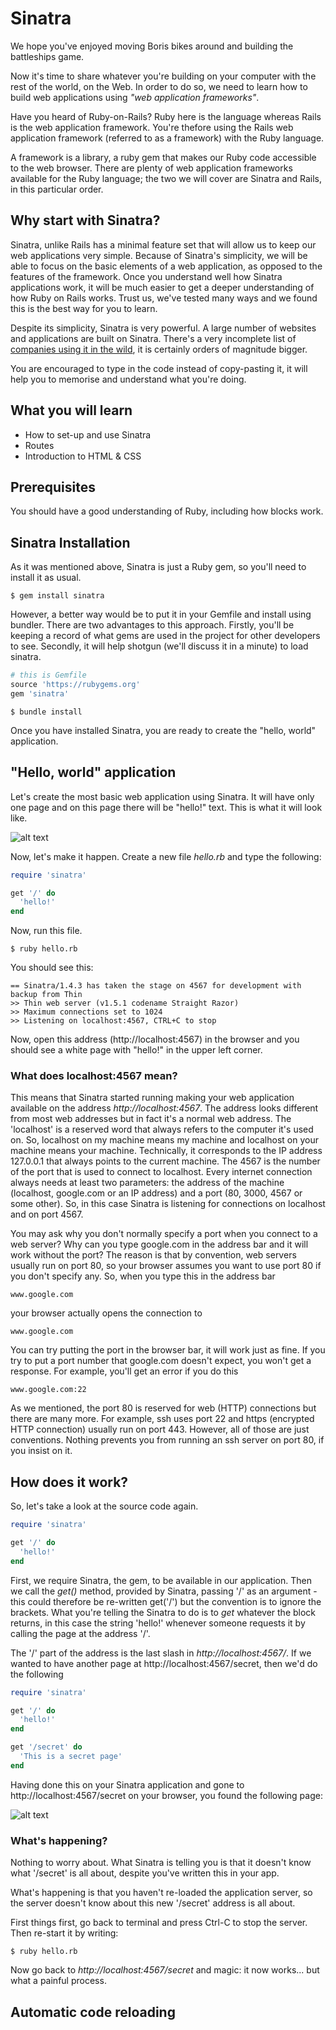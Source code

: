 # Sinatra

We hope you've enjoyed moving Boris bikes around and building the battleships game.

Now it's time to share whatever you're building on your computer with the rest of the world, on the Web. In order to do so, we need to learn how to build web applications using _"web application frameworks"_.

Have you heard of Ruby-on-Rails? Ruby here is the language whereas Rails is the web application framework. You're thefore using the Rails web application framework (referred to as a framework) with the Ruby language.

A framework is a library, a ruby gem that makes our Ruby code accessible to the web browser. There are plenty of web application frameworks available for the Ruby language; the two we will cover are Sinatra and Rails, in this particular order.

## Why start with Sinatra?

Sinatra, unlike Rails has a minimal feature set that will allow us to keep our web applications very simple. Because of Sinatra's simplicity, we will be able to focus on the basic elements of a web application, as opposed to the features of the framework. Once you understand well how Sinatra applications work, it will be much easier to get a deeper understanding of how Ruby on Rails works. Trust us, we've tested many ways and we found this is the best way for you to learn.

Despite its simplicity, Sinatra is very powerful. A large number of websites and applications are built on Sinatra. There's a very incomplete list of [companies using it in the wild](http://www.sinatrarb.com/wild.html), it is certainly orders of magnitude bigger.

You are encouraged to type in the code instead of copy-pasting it, it will help you to memorise and understand what you're doing.

## What you will learn

* How to set-up and use Sinatra
* Routes
* Introduction to HTML & CSS

## Prerequisites

You should have a good understanding of Ruby, including how blocks work.

## Sinatra Installation

As it was mentioned above, Sinatra is just a Ruby gem, so you'll need to install it as usual.

`$ gem install sinatra`

However, a better way would be to put it in your Gemfile and install using bundler. There are two advantages to this approach. Firstly, you'll be keeping a record of what gems are used in the project for other developers to see. Secondly, it will help shotgun (we'll discuss it in a minute) to load sinatra.

````ruby
# this is Gemfile
source 'https://rubygems.org'
gem 'sinatra'
````

`$ bundle install`

Once you have installed Sinatra, you are ready to create the "hello, world" application.

## "Hello, world" application

Let's create the most basic web application using Sinatra. It will have only one page and on this page there will be "hello!" text. This is what it will look like.

![alt text](https://github.com/makersacademy/course/blob/master/pills/images/sinatra/sinatra_basic_1.png)

Now, let's make it happen. Create a new file _hello.rb_ and type the following:

````ruby
require 'sinatra'

get '/' do
  'hello!'
end
````

Now, run this file.

`$ ruby hello.rb`

You should see this:

```
== Sinatra/1.4.3 has taken the stage on 4567 for development with backup from Thin 
>> Thin web server (v1.5.1 codename Straight Razor) 
>> Maximum connections set to 1024 
>> Listening on localhost:4567, CTRL+C to stop 
```

Now, open this address (http://localhost:4567) in the browser and you should see a white page with "hello!" in the upper left corner.

### What does localhost:4567 mean?

This means that Sinatra started running making your web application available on the address _http://localhost:4567_. The address looks different from most web addresses but in fact it's a normal web address. The 'localhost' is a reserved word that always refers to the computer it's used on. So, localhost on my machine means my machine and localhost on your machine means your machine. Technically, it corresponds to the IP address 127.0.0.1 that always points to the current machine. The 4567 is the number of the port that is used to connect to localhost. Every internet connection always needs at least two parameters: the address of the machine (localhost, google.com or an IP address) and a port (80, 3000, 4567 or some other). So, in this case Sinatra is listening for connections on localhost and on port 4567.

You may ask why you don't normally specify a port when you connect to a web server? Why can you type google.com in the address bar and it will work without the port? The reason is that by convention, web servers usually run on port 80, so your browser assumes you want to use port 80 if you don't specify any. So, when you type this in the address bar

`www.google.com`

your browser actually opens the connection to

`www.google.com`

You can try putting the port in the browser bar, it will work just as fine. If you try to put a port number that google.com doesn't expect, you won't get a response. For example, you'll get an error if you do this

`www.google.com:22`

As we mentioned, the port 80 is reserved for web (HTTP) connections but there are many more. For example, ssh uses port 22 and https (encrypted HTTP connection) usually run on port 443. However, all of those are just conventions. Nothing prevents you from running an ssh server on port 80, if you insist on it.

## How does it work?

So, let's take a look at the source code again.

````ruby
require 'sinatra'

get '/' do
  'hello!'
end
````

First, we require Sinatra, the gem, to be available in our application. Then we call the _get()_ method, provided by Sinatra, passing '/' as an argument - this could therefore be re-written get('/') but the convention is to ignore the brackets. What you're telling the Sinatra to do is to _get_ whatever the block returns, in this case the string 'hello!' whenever someone requests it by calling the page at the address '/'.

The '/' part of the address is the last slash in _http://localhost:4567/_. If we wanted to have another page at http://localhost:4567/secret, then we'd do the following

````ruby
require 'sinatra'

get '/' do
  'hello!'
end

get '/secret' do
  'This is a secret page'
end
````

Having done this on your Sinatra application and gone to http://localhost:4567/secret on your browser, you found the following page:

![alt text](https://github.com/makersacademy/course/blob/master/pills/images/sinatra/sinatra_basic_2.png)

### What's happening?

Nothing to worry about. What Sinatra is telling you is that it doesn't know what '/secret' is all about, despite you've written this in your app.

What's happening is that you haven't re-loaded the application server, so the server doesn't know about this new '/secret' address is all about.

First things first, go back to terminal and press Ctrl-C to stop the server. Then re-start it by writing:

`$ ruby hello.rb`

Now go back to _http://localhost:4567/secret_ and magic: it now works... but what a painful process.

## Automatic code reloading















































